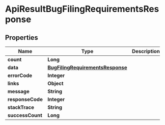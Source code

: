 
# ApiResultBugFilingRequirementsResponse

## Properties
Name | Type | Description | Notes
------------ | ------------- | ------------- | -------------
**count** | **Long** |  |  [optional]
**data** | [**BugFilingRequirementsResponse**](BugFilingRequirementsResponse.md) |  |  [optional]
**errorCode** | **Integer** |  |  [optional]
**links** | **Object** |  |  [optional]
**message** | **String** |  |  [optional]
**responseCode** | **Integer** |  |  [optional]
**stackTrace** | **String** |  |  [optional]
**successCount** | **Long** |  |  [optional]



